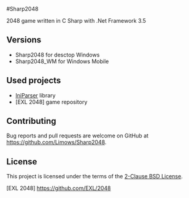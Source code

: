 #Sharp2048 

2048 game written in C Sharp with .Net Framework 3.5

## Versions

 - Sharp2048 for desctop Windows
 - Sharp2048_WM for Windows Mobile

## Used projects

 - [IniParser] library
 - [EXL 2048] game repository

## Contributing

Bug reports and pull requests are welcome on GitHub at https://github.com/Limows/Sharp2048.

## License

This project is licensed under the terms of the [2-Clause BSD License](https://opensource.org/licenses/BSD-2-Clause).

[IniParser]: https://github.com/rickyah/ini-parser
[EXL 2048] https://github.com/EXL/2048